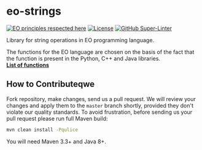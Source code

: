 # eo-strings
[![EO principles respected here](https://www.elegantobjects.org/badge.svg)](https://www.elegantobjects.org)
[![License](https://img.shields.io/badge/license-MIT-green.svg)](https://github.com/InnoSWP/eo-strings/blob/main/LICENSE.txt)
[![GitHub Super-Linter](https://github.com/InnoSWP/eo-strings/workflows/Lint%20Code%20Base/badge.svg)](https://github.com/marketplace/actions/super-linter)

Library for string operations in EO programming language.

The functions for the EO language are chosen on the basis of the fact that the function is present in the Python, C++ and Java libraries.  
[**List of functions**](https://github.com/InnoSWP/eo-strings/blob/main/List.md)

## How to Contributeqwe

Fork repository, make changes, send us a pull request.
We will review your changes and apply them to the `master` branch shortly,
provided they don't violate our quality standards. To avoid frustration,
before sending us your pull request please run full Maven build:

```bash
mvn clean install -Pqulice
```

You will need Maven 3.3+ and Java 8+.
